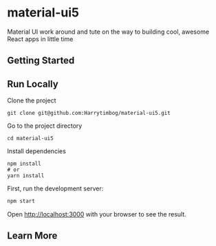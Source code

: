 # material-ui5
Material UI work around and tute on the way to building cool, awesome React apps in little time
## Getting Started


## Run Locally   

Clone the project

``` console
git clone git@github.com:Harrytimbog/material-ui5.git
```

Go to the project directory

``` console
cd material-ui5
```

Install dependencies

``` console
npm install
# or
yarn install
```

First, run the development server:

```bash
npm start
```

Open [http://localhost:3000](http://localhost:3000) with your browser to see the result.

## Learn More

